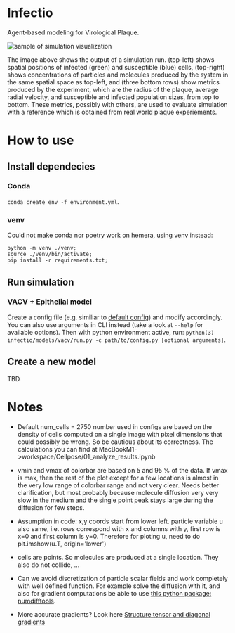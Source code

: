 # Infectio

Agent-based modeling for Virological Plaque.

![sample of simulation visualization](./attachments/sample_simulation.gif)

The image above shows the output of a simulation run. (top-left) shows spatial
positions of infected (green) and susceptible (blue) cells, (top-right) shows
concentrations of particles and molecules produced by the system in the same
spatial space as top-left, and (three bottom rows) show metrics produced by the
experiment, which are the radius of the plaque, average radial velocity, and
susceptible and infected population sizes, from top to bottom. These metrics,
possibly with others, are used to evaluate simulation with a reference which is
obtained from real world plaque experiements.

# How to use

## Install dependecies

### Conda
`conda create env -f environment.yml`.

### venv
Could not make conda nor poetry work on hemera, using venv instead: 
```shell
python -m venv ./venv;
source ./venv/bin/activate;
pip install -r requirements.txt;
```

## Run simulation

### VACV + Epithelial model

Create a config file (e.g. similiar to [default config](./infectio/models/vacv/default_config.ini)) and modify
accordingly. You can also use arguments in CLI instead (take a look at `--help` for available options). Then with
python environment active, run: `python(3) infectio/models/vacv/run.py -c path/to/config.py [optional arguments]`.

## Create a new model
TBD

# Notes

* Default num_cells = 2750 number used in configs are based on the density of
cells computed on a single image with pixel dimensions that could possibly be 
wrong. So be cautious about its correctness. The calculations you can find at 
MacBookM1->workspace/Cellpose/01_analyze_results.ipynb

* vmin and vmax of colorbar are based on 5 and 95 % of the data. If vmax is max, then the rest of the plot except for a few locations is almost in the very low range of colorbar range and not very clear. Needs better clarification, but most probably because molecule diffusion very very slow in the medium and the single point peak stays large during the diffusion for few steps.

* Assumption in code: x,y coords start from lower left. particle variable u also same, i.e. rows correspond with x and
columns with y, first row is x=0 and first column is y=0. Therefore for ploting u, need to do
plt.imshow(u.T, origin='lower')

* cells are points. So molecules are produced at a single location. They also do not collide, ...

* Can we avoid discretization of particle scalar fields and work completely with
well defined function. For example solve the diffusion with it, and also for
gradient computations be able to use [this python package: numdifftools](https://numdifftools.readthedocs.io/en/latest/index.html).

* More accurate gradients? Look here [Structure tensor and diagonal gradients](https://bartwronski.com/2021/02/28/computing-gradients-on-grids-forward-central-and-diagonal-differences/)